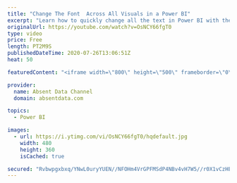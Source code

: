 ```yaml
---
title: "Change The Font  Across All Visuals in a Power BI"
excerpt: "Learn how to quickly change all the text in Power BI with the theme options in Power BI"
originalUrl: https://youtube.com/watch?v=OsNCY66fgT0
type: video
price: Free
length: PT2M9S
publishedDateTime: 2020-07-26T13:06:51Z
heat: 50

featuredContent: "<iframe width=\"800\" height=\"500\" frameborder=\"0\" src=\"https://www.youtube.com/embed/OsNCY66fgT0\" allow=\"accelerometer; autoplay; encrypted-media; gyroscope; picture-in-picture\" allowfullscreen></iframe>"

provider:
  name: Absent Data Channel
  domain: absentdata.com

topics:
  - Power BI

images:
  - url: https://i.ytimg.com/vi/OsNCY66fgT0/hqdefault.jpg
    width: 480
    height: 360
    isCached: true

secured: "Rvbwpgxbxq/YNwL0uryYUEN//NFOHm4VrGPFMSdP4NBv4vH7W5//r0X1vCzHEBcuDvBEqRgAnfrHiDF86gafnyh7DhgMwnc4F5NpuHxUXhf5EjqrsxQqiaPbThnEhu2YkataPim4voa7SGqTn2NaiWJvqop8N1h2xvmP46ecDUnCoIx/iA4y85/9sYQBrN+2cCw3i5Nxzbam30CJQBnYPaa+bwSIKYzjd3+kP4NI+Z07tPZ0BhC8PH4/Wz9o4f6IejYPt+ucN4RLVfpR15FsAOjIdYQvSX1XakvjJNJ5UPgT9xXaqFnC16o5KQzV7hOUzTsVCL5I4VmUbdEgzhk2ns5gj0ag41Oy+2kNwHR9T8LEccv7nRJ3vajmju1xKe7dj2EVydrKqURlhBMsUFezwZHbe6Td2CgAviI9E7JBtTw=;R4FZm7LOd7HIoE77eGmr4w=="
---
```


